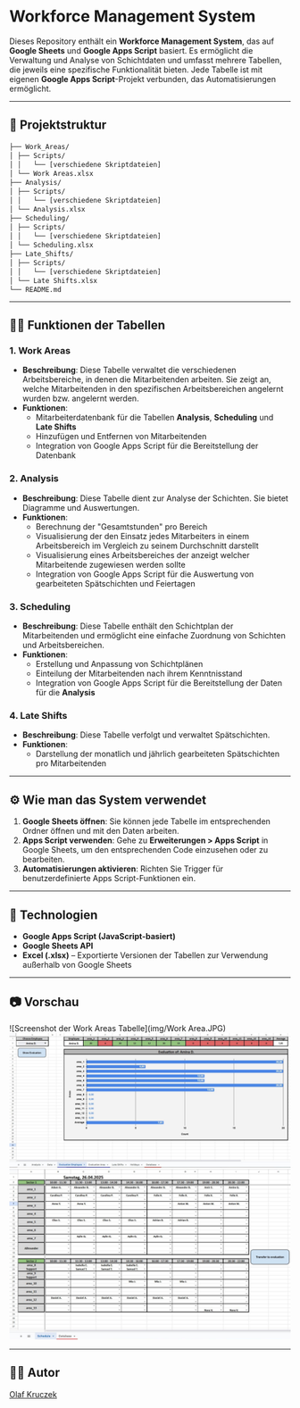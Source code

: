 # Workforce Management System

Dieses Repository enthält ein **Workforce Management System**, das auf **Google Sheets** und **Google Apps Script** basiert. Es ermöglicht die Verwaltung und Analyse von Schichtdaten und umfasst mehrere Tabellen, die jeweils eine spezifische Funktionalität bieten. Jede Tabelle ist mit eigenen **Google Apps Script**-Projekt verbunden, das Automatisierungen ermöglicht.

---

## 📁 Projektstruktur

```
├── Work_Areas/
│ ├── Scripts/
│ │   └── [verschiedene Skriptdateien]
│ └── Work Areas.xlsx
├── Analysis/
│ ├── Scripts/
│ │   └── [verschiedene Skriptdateien]
│ └── Analysis.xlsx
├── Scheduling/
│ ├── Scripts/
│ │   └── [verschiedene Skriptdateien]
│ └── Scheduling.xlsx
├── Late_Shifts/
│ ├── Scripts/
│ │   └── [verschiedene Skriptdateien]
│ └── Late Shifts.xlsx
└── README.md
```

---

## 🧑‍💻 Funktionen der Tabellen

### 1. **Work Areas**
- **Beschreibung**: Diese Tabelle verwaltet die verschiedenen Arbeitsbereiche, in denen die Mitarbeitenden arbeiten. Sie zeigt an, welche Mitarbeitenden in den spezifischen Arbeitsbereichen angelernt wurden bzw. angelernt werden.
- **Funktionen**:  
  - Mitarbeiterdatenbank für die Tabellen **Analysis**, **Scheduling** und **Late Shifts**
  - Hinzufügen und Entfernen von Mitarbeitenden
  - Integration von Google Apps Script für die Bereitstellung der Datenbank

### 2. **Analysis**
- **Beschreibung**: Diese Tabelle dient zur Analyse der Schichten. Sie bietet Diagramme und Auswertungen.
- **Funktionen**:
  - Berechnung der "Gesamtstunden" pro Bereich
  - Visualisierung der den Einsatz jedes Mitarbeiters in einem Arbeitsbereich im Vergleich zu seinem Durchschnitt darstellt
  - Visualisierung eines Arbeitsbereiches der anzeigt welcher Mitarbeitende zugewiesen werden sollte
  - Integration von Google Apps Script für die Auswertung von gearbeiteten Spätschichten und Feiertagen

### 3. **Scheduling**
- **Beschreibung**: Diese Tabelle enthält den Schichtplan der Mitarbeitenden und ermöglicht eine einfache Zuordnung von Schichten und Arbeitsbereichen.
- **Funktionen**:
  - Erstellung und Anpassung von Schichtplänen
  - Einteilung der Mitarbeitenden nach ihrem Kenntnisstand
  - Integration von Google Apps Script für die Bereitstellung der Daten für die **Analysis**

### 4. **Late Shifts**
- **Beschreibung**: Diese Tabelle verfolgt und verwaltet Spätschichten.
- **Funktionen**:
  - Darstellung der monatlich und jährlich gearbeiteten Spätschichten pro Mitarbeitenden

---

## ⚙️ Wie man das System verwendet

1. **Google Sheets öffnen**: Sie können jede Tabelle im entsprechenden Ordner öffnen und mit den Daten arbeiten.
2. **Apps Script verwenden**: Gehe zu **Erweiterungen > Apps Script** in Google Sheets, um den entsprechenden Code einzusehen oder zu bearbeiten.
3. **Automatisierungen aktivieren**: Richten Sie Trigger für benutzerdefinierte Apps Script-Funktionen ein.
---

## 🧰 Technologien

- **Google Apps Script (JavaScript-basiert)**
- **Google Sheets API**
- **Excel (.xlsx)** – Exportierte Versionen der Tabellen zur Verwendung außerhalb von Google Sheets

---

## 📷 Vorschau

![Screenshot der Work Areas Tabelle](img/Work Area.JPG)
![Screenshot der Analysis Tabelle](img/Analysis.JPG)
![Screenshot der Scheduling Tabelle](img/Scheduling.JPG)

---

## 🧑‍💻 Autor

[Olaf Kruczek](https://github.com/kruczekolaf)


